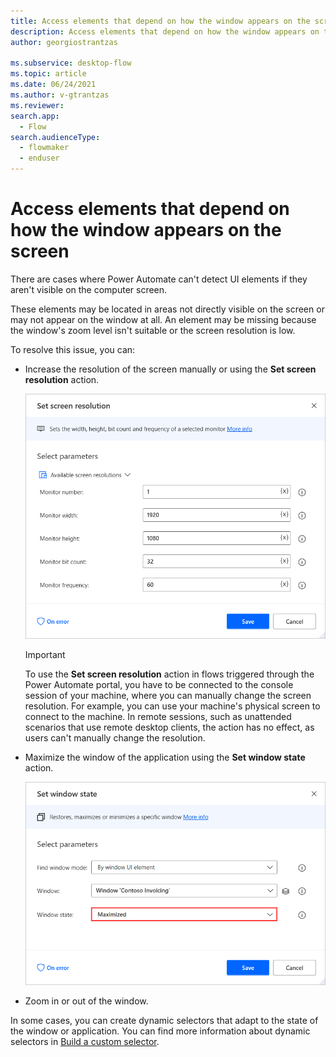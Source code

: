 ```yaml
---
title: Access elements that depend on how the window appears on the screen | Microsoft Docs
description: Access elements that depend on how the window appears on the screen	
author: georgiostrantzas

ms.subservice: desktop-flow
ms.topic: article
ms.date: 06/24/2021
ms.author: v-gtrantzas
ms.reviewer:
search.app: 
  - Flow
search.audienceType: 
  - flowmaker
  - enduser
---
```


# Access elements that depend on how the window appears on the screen	

There are cases where Power Automate can't detect UI elements if they aren't visible on the computer screen.

These elements may be located in areas not directly visible on the screen or may not appear on the window at all. An element may be missing because the window's zoom level isn't suitable or the screen resolution is low.

To resolve this issue, you can:

- Increase the resolution of the screen manually or using the **Set screen resolution** action.

    ![Screenshot of the Set screen resolution action.](media/access-elements-depend-window/set-screen-resolution-action.png)

    > [!Important]
    >To use the **Set screen resolution** action in flows triggered through the Power Automate portal, you have to be connected to the console session of your machine, where you can manually change the screen resolution. For example, you can use your machine's physical screen to connect to the machine. In remote sessions, such as unattended scenarios that use remote desktop clients, the action has no effect, as users can't manually change the resolution.

- Maximize the window of the application using the **Set window state** action.

    ![Screenshot of the Set window state action.](media/access-elements-depend-window/set-window-state-action.png)

- Zoom in or out of the window.

In some cases, you can create dynamic selectors that adapt to the state of the window or application. You can find more information about dynamic selectors in [Build a custom selector](..\build-custom-selectors.md).